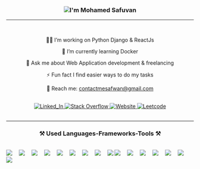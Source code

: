 <h3 align="center">
   <img src="https://readme-typing-svg.herokuapp.com/?font=Righteous&size=35&center=true&vCenter=true&width=500&height=70&duration=4000&lines=Hi+There!+👋;+I'm+Mohamed+Safuvan;" alt="I'm Mohamed Safuvan" />
</h3>

<hr/>
<br>

<div align="center">
    
   👨‍💻  I’m working on Python Django &  ReactJs

   🌱 I’m currently learning Docker
    
   💬 Ask me about Web Application development & freelancing
   
   ⚡ Fun fact I find easier ways to do my tasks
   
   📧 Reach me: contactmesafwan@gmail.com
   
</div>

<br>

<div align="center"> 
   <a href="https://linkedin.com/in/mohamed-safuvan" target="_blank">
      <img src="https://img.shields.io/badge/LinkedIn-0077B5?style=for-the-badge&logo=linkedin&logoColor=whitee" alt="Linked_In" />
   </a>
   <a href="https://stackoverflow.com/users/25677602/mohamed-safuvan" target="_blank">
      <img src="https://img.shields.io/badge/Stack%20Overflow-FE7A16?style=for-the-badge&logo=stackoverflow&logoColor=white" alt="Stack Overflow" />
   </a>
   <a href="https://safuvan.vercel.app" target="_blank">
      <img src="https://img.shields.io/badge/Website-DC143C?style=for-the-badge&logo=medium&logoColor=white" alt="Website" />
   </a>
   <a href="https://leetcode.com/u/safuvan_t/" target="_blank">
      <img src="https://img.shields.io/badge/LeetCode-FFA116?style=for-the-badge&logo=leetcode&logoColor=white" alt="Leetcode" />
   </a>
</div>

<br>
<hr/>

<h3 align="center" style="border:0;">⚒️ Used Languages-Frameworks-Tools ⚒️</h3>

<br/>

<div>
   <img src="https://img.shields.io/badge/Python-3776AB?style=for-the-badge&labelColor=white&logo=python&logoColor=3776AB" />&emsp;
   <img src="https://img.shields.io/badge/Javascript-F0DB4F?style=for-the-badge&labelColor=white&logo=javascript&logoColor=F0DB4F" />&emsp;
   <img src="https://img.shields.io/badge/C-A8B9CC?style=for-the-badge&labelColor=white&logo=c&logoColor=A8B9CC" />&emsp;
   <img src="https://img.shields.io/badge/HTML-E34F26?style=for-the-badge&labelColor=white&logo=html5&logoColor=E34F26" />&emsp;
   <img src="https://img.shields.io/badge/CSS-1572B6?style=for-the-badge&labelColor=white&logo=css3&logoColor=1572B6" />&emsp;
   <img src="https://img.shields.io/badge/Bootstrap-563D7C?style=for-the-badge&labelColor=white&logo=bootstrap&logoColor=563D7C" />&emsp;
   <img src="https://img.shields.io/badge/Tailwind_CSS-06B6D4?style=for-the-badge&labelColor=white&logo=tailwind-css&logoColor=06B6D4" />&emsp;
   <img src="https://img.shields.io/badge/React-61DAFB?style=for-the-badge&labelColor=white&logo=react&logoColor=61DAFB" />&emsp;
   <img src="https://img.shields.io/badge/Redux-764ABC?style=for-the-badge&labelColor=white&logo=redux&logoColor=764ABC" />
   <img src="https://img.shields.io/badge/Figma-F24E1E?style=for-the-badge&labelColor=white&logo=figma&logoColor=F24E1E" />&emsp;
   <img src="https://img.shields.io/badge/Django-092E20?style=for-the-badge&labelColor=white&logo=django&logoColor=092E20" />&emsp;
   <img src="https://img.shields.io/badge/PostgreSQL-4169E1?style=for-the-badge&labelColor=white&logo=postgresql&logoColor=4169E1" />&emsp;
   <img src="https://img.shields.io/badge/MongoDB-47A248?style=for-the-badge&labelColor=white&logo=mongodb&logoColor=47A248" />&emsp;
   <img src="https://img.shields.io/badge/AWS-232F3E?style=for-the-badge&labelColor=white&logo=amazon-aws&logoColor=FF9900" />&emsp;
   <img src="https://img.shields.io/badge/Git-F05032?style=for-the-badge&labelColor=white&logo=git&logoColor=F05032" />&emsp;
   <img src="https://img.shields.io/badge/Docker-2496ED?style=for-the-badge&labelColor=white&logo=docker&logoColor=2496ED" />&emsp;
</div>

<br/>
